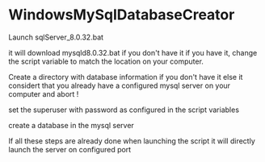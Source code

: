 # WindowsMySqlDatabaseCreator
Launch sqlServer_8.0.32.bat

it will download mysqld8.0.32.bat if you don't have it
if you have it, change the script variable to match the location on your computer.

Create a directory with database information if you don't have it
else it considert that you already have a configured mysql server on your computer and abort !

set the superuser with password as configured in the script variables

create a database in the mysql server


If all these steps are already done when launching the script it will directly launch the server on configured port


